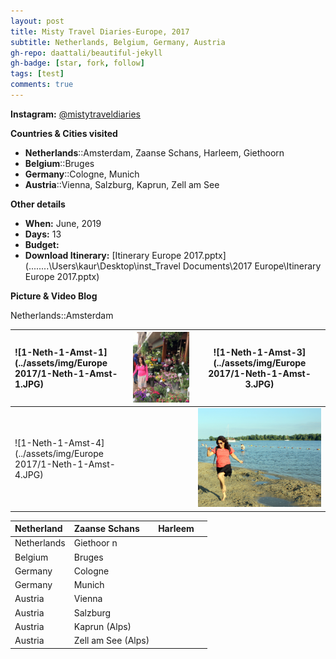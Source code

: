 ```yaml
---
layout: post
title: Misty Travel Diaries-Europe, 2017
subtitle: Netherlands, Belgium, Germany, Austria
gh-repo: daattali/beautiful-jekyll
gh-badge: [star, fork, follow]
tags: [test]
comments: true
---
```


**Instagram:** [@mistytraveldiaries](https://www.instagram.com/mistytraveldiaries/)



**Countries & Cities visited**

* **Netherlands**::Amsterdam, Zaanse Schans, Harleem, Giethoorn<br />
* **Belgium**::Bruges<br />
* **Germany**::Cologne, Munich<br />
* **Austria**::Vienna, Salzburg, Kaprun, Zell am See



**Other details**

* **When:** June, 2019
* **Days:** 13
* **Budget:** 
* **Download Itinerary:** [Itinerary Europe 2017.pptx](..\..\..\..\Users\kaur\Desktop\inst\_Travel Documents\2017 Europe\Itinerary Europe 2017.pptx) 



**Picture & Video Blog**

Netherlands::Amsterdam

| ![1-Neth-1-Amst-1](../assets/img/Europe 2017/1-Neth-1-Amst-1.JPG) | <img src="../assets/img/Europe 2017/1-Neth-1-Amst-2.JPG" alt="1-Neth-1-Amst-2" style="zoom:150%;" /> | ![1-Neth-1-Amst-3](../assets/img/Europe 2017/1-Neth-1-Amst-3.JPG) |
| :------ |:--- | ------- |
| ![1-Neth-1-Amst-4](../assets/img/Europe 2017/1-Neth-1-Amst-4.JPG) |                                                              | <img src="../assets/img/Europe 2017/1-Neth-1-Amst-5.JPG" alt="1-Neth-1-Amst-5" style="zoom:80%;" /> |







| **Netherland** | Zaanse Schans      | Harleem |      |
| :------------- | :----------------- | ------- | ---- |
| Netherlands    | Giethoor  n        |         |      |
| Belgium        | Bruges             |         |      |
| Germany        | Cologne            |         |      |
| Germany        | Munich             |         |      |
| Austria        | Vienna             |         |      |
| Austria        | Salzburg           |         |      |
| Austria        | Kaprun (Alps)      |         |      |
| Austria        | Zell am See (Alps) |         |      |



